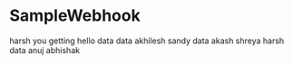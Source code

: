 # SampleWebhook
harsh
you
getting
hello
data
data
akhilesh
sandy
data
akash
shreya
harsh
data
anuj
abhishak
